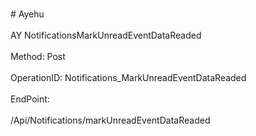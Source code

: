<br>#     Ayehu</br>
<br>AY NotificationsMarkUnreadEventDataReaded</br>
<br>Method: Post</br>
<br>OperationID: Notifications_MarkUnreadEventDataReaded</br>
<br>EndPoint:</br>
<br>/Api/Notifications/markUnreadEventDataReaded</br>

